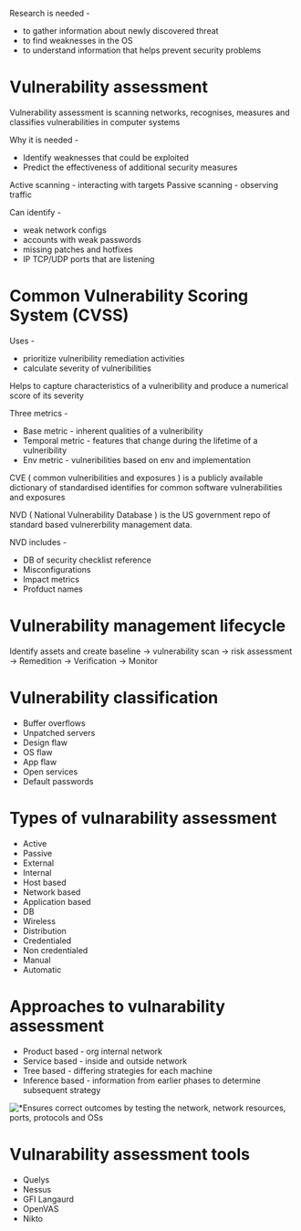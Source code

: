 Research is needed - 
* to gather information about newly discovered threat                   
* to find weaknesses in the OS
* to understand information that helps prevent security problems

# Vulnerability assessment
Vulnerability assessment is scanning networks, recognises, measures and classifies vulnerabilities in computer systems

Why it is needed - 
* Identify weaknesses that could be exploited
* Predict the effectiveness of additional security measures

Active scanning - interacting with targets
Passive scanning - observing traffic

Can identify -
* weak network configs
* accounts with weak passwords
* missing patches and hotfixes
* IP TCP/UDP ports that are listening

# Common Vulnerability Scoring System (CVSS)
Uses - 
* prioritize vulneribility remediation activities
* calculate severity of vulneribilities

Helps to capture characteristics of a vulneribility and produce a numerical score of its severity

Three metrics - 
* Base metric - inherent qualities of a vulneribility
* Temporal metric - features that change during the lifetime of a vulneribility
* Env metric - vulneribilities based on env and implementation

CVE ( common vulneribilities and exposures ) is a publicly available dictionary of standardised identifies for common software vulnerabilities and exposures

NVD ( National Vulnerability Database ) is the US government repo of standard based vulnererbility management data. 

NVD includes - 
* DB of security checklist reference
* Misconfigurations
* Impact metrics
* Profduct names

# Vulnerability management lifecycle

Identify assets and create baseline -> vulnerability scan -> risk assessment -> Remedition -> Verification -> Monitor

# Vulnerability classification

* Buffer overflows
* Unpatched servers
* Design flaw
* OS flaw
* App flaw
* Open services
* Default passwords

# Types of vulnarability assessment

* Active
* Passive 
* External
* Internal
* Host based
* Network based
* Application based
* DB
* Wireless
* Distribution
* Credentialed
* Non credentialed
* Manual 
* Automatic 

# Approaches to vulnarability assessment

* Product based - org internal network
* Service based - inside and outside network
* Tree based - differing strategies for each machine
* Inference based - information from earlier phases to determine subsequent strategy

![*](file:///C:/Users/Kavindu%20Rupasinghe/AppData/Local/Packages/oice_16_974fa576_32c1d314_1647/AC/Temp/artA6C4.tmp)Ensures correct outcomes by testing the network, network resources, ports, protocols and OSs

# Vulnarability assessment tools

* Quelys 
* Nessus
* GFI Langaurd
* OpenVAS
* Nikto




